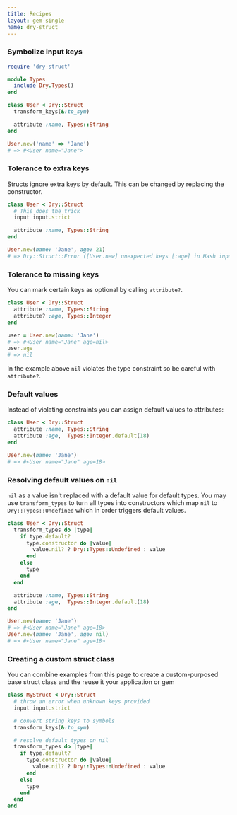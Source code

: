 ```yaml
---
title: Recipes
layout: gem-single
name: dry-struct
---
```


### Symbolize input keys

```ruby
require 'dry-struct'

module Types
  include Dry.Types()
end

class User < Dry::Struct
  transform_keys(&:to_sym)

  attribute :name, Types::String
end

User.new('name' => 'Jane')
# => #<User name="Jane">
```

### Tolerance to extra keys

Structs ignore extra keys by default. This can be changed by replacing the constructor.

```ruby
class User < Dry::Struct
  # This does the trick
  input input.strict

  attribute :name, Types::String
end

User.new(name: 'Jane', age: 21)
# => Dry::Struct::Error ([User.new] unexpected keys [:age] in Hash input)
```

### Tolerance to missing keys

You can mark certain keys as optional by calling `attribute?`.

```ruby
class User < Dry::Struct
  attribute :name, Types::String
  attribute? :age, Types::Integer
end

user = User.new(name: 'Jane')
# => #<User name="Jane" age=nil>
user.age
# => nil
```

In the example above `nil` violates the type constraint so be careful with `attribute?`.

### Default values

Instead of violating constraints you can assign default values to attributes:

```ruby
class User < Dry::Struct
  attribute :name, Types::String
  attribute :age,  Types::Integer.default(18)
end

User.new(name: 'Jane')
# => #<User name="Jane" age=18>
```

### Resolving default values on `nil`

`nil` as a value isn't replaced with a default value for default types. You may use `transform_types` to turn all types into constructors which map `nil` to `Dry::Types::Undefined` which in order triggers default values.

```ruby
class User < Dry::Struct
  transform_types do |type|
    if type.default?
      type.constructor do |value|
        value.nil? ? Dry::Types::Undefined : value
      end
    else
      type
    end
  end

  attribute :name, Types::String
  attribute :age,  Types::Integer.default(18)
end

User.new(name: 'Jane')
# => #<User name="Jane" age=18>
User.new(name: 'Jane', age: nil)
# => #<User name="Jane" age=18>

```

### Creating a custom struct class

You can combine examples from this page to create a custom-purposed base struct class and the reuse it your application or gem

```ruby
class MyStruct < Dry::Struct
  # throw an error when unknown keys provided
  input input.strict

  # convert string keys to symbols
  transform_keys(&:to_sym)

  # resolve default types on nil
  transform_types do |type|
    if type.default?
      type.constructor do |value|
        value.nil? ? Dry::Types::Undefined : value
      end
    else
      type
    end
  end
end
```
